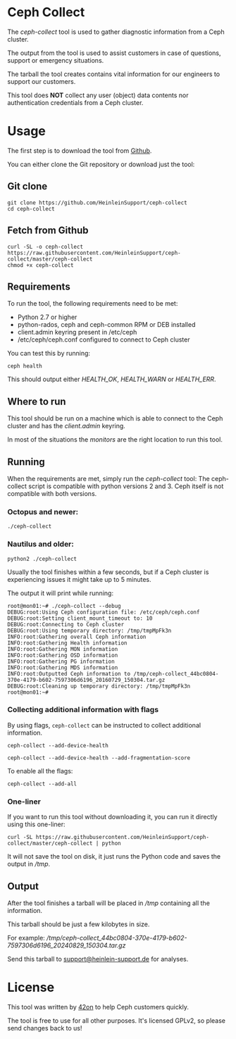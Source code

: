 # Ceph Collect
The *ceph-collect* tool is used to gather diagnostic information from a Ceph cluster.

The output from the tool is used to assist customers in case of questions, support or emergency situations.

The tarball the tool creates contains vital information for our engineers to support our customers.

This tool does **NOT** collect any user (object) data contents nor authentication credentials from a Ceph cluster.

# Usage
The first step is to download the tool from [Github](https://github.com/HeinleinSupport/ceph-collect).

You can either clone the Git repository or download just the tool:

## Git clone
```
git clone https://github.com/HeinleinSupport/ceph-collect
cd ceph-collect
```

## Fetch from Github
```
curl -SL -o ceph-collect https://raw.githubusercontent.com/HeinleinSupport/ceph-collect/master/ceph-collect
chmod +x ceph-collect
```

## Requirements
To run the tool, the following requirements need to be met:
* Python 2.7 or higher
* python-rados, ceph and ceph-common RPM or DEB installed
* client.admin keyring present in /etc/ceph
* /etc/ceph/ceph.conf configured to connect to Ceph cluster

You can test this by running:

``ceph health``

This should output either *HEALTH_OK*, *HEALTH_WARN* or *HEALTH_ERR*.

## Where to run
This tool should be run on a machine which is able to connect to the Ceph cluster and has the *client.admin* keyring.

In most of the situations the *monitors* are the right location to run this tool.

## Running
When the requirements are met, simply run the *ceph-collect* tool:
The ceph-collect script is compatible with python versions 2 and 3. Ceph itself is not compatible with both versions.

### Octopus and newer:

``./ceph-collect``

### Nautilus and older:

``python2 ./ceph-collect``

Usually the tool finishes within a few seconds, but if a Ceph cluster is experiencing issues it might take up to 5 minutes.

The output it will print while running:


```
root@mon01:~# ./ceph-collect --debug
DEBUG:root:Using Ceph configuration file: /etc/ceph/ceph.conf
DEBUG:root:Setting client_mount_timeout to: 10
DEBUG:root:Connecting to Ceph cluster
DEBUG:root:Using temporary directory: /tmp/tmpMpFk3n
INFO:root:Gathering overall Ceph information
INFO:root:Gathering Health information
INFO:root:Gathering MON information
INFO:root:Gathering OSD information
INFO:root:Gathering PG information
INFO:root:Gathering MDS information
INFO:root:Outputted Ceph information to /tmp/ceph-collect_44bc0804-370e-4179-b602-7597306d6196_20160729_150304.tar.gz
DEBUG:root:Cleaning up temporary directory: /tmp/tmpMpFk3n
root@mon01:~#
```
### Collecting additional information with flags
By using flags,  ``ceph-collect`` can be instructed to collect additional information.

``ceph-collect --add-device-health``

``ceph-collect --add-device-health --add-fragmentation-score``

To enable all the flags:

``ceph-collect --add-all``

### One-liner
If you want to run this tool without downloading it, you can run it directly using this one-liner:

``curl -SL https://raw.githubusercontent.com/HeinleinSupport/ceph-collect/master/ceph-collect | python``

It will not save the tool on disk, it just runs the Python code and saves the output in */tmp*.


## Output
After the tool finishes a tarball will be placed in */tmp* containing all the information.

This tarball should be just a few kilobytes in size.

For example: */tmp/ceph-collect_44bc0804-370e-4179-b602-7597306d6196_20240829_150304.tar.gz*

Send this tarball to [support@heinlein-support.de](mailto:support@heinlein-support.de) for analyses.


# License
This tool was written by [42on](http://www.42on.com/) to help Ceph customers quickly.

The tool is free to use for all other purposes. It's licensed GPLv2, so please send changes back to us!
